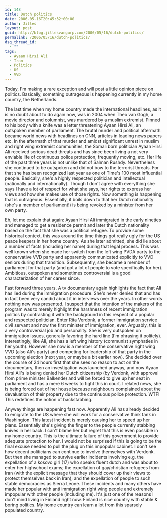 ```yaml
---
id: 148
title: Dutch politics
date: 2006-05-16T20:45:32+00:00
author: Jilles
layout: post
guid: http://blog.jillesvangurp.com/2006/05/16/dutch-politics/
permalink: /2006/05/16/dutch-politics/
dsq_thread_id:
  - ""
tags:
  - Ayaan Hirsi Ali
  - Iran
  - Politics
  - US
  - VVD
---
```

Today, I'm making a rare exception and will post a little opinion piece on politics. Basically, something outrageous is happening currently in my home country, the Netherlands.

The last time when my home country made the international headlines, as it is no doubt about to do again now, was in 2004 when Theo van Gogh, a movie director and columnist, was murdered by a muslim extremist. Pinned to his body with a knife was a letter threatening Ayaan Hirsi Ali, an outspoken member of parliament. The brutal murder and political aftermath became world news with headlines on CNN, articles in leading news papers etc. In the aftermath of that murder and amidst significant unrest in muslim and right wing extremist communities,  the Somali born politician Ayaan Hirsi Ali received serious dead threats and has since been living a not very enviable life of continuous police protection, frequently moving, etc. Her life of the past three years is not unlike that of Salman Rushdy. Nevertheless she continued to be outspoken and did not bow to the terrorist threats. For that she has been recognized last year as one of Time's 100 most influential people. Basically, she's a highly respected politician and intellectual (nationally and internationally). Though I don't agree with everything she says I have a lot of respect for what she says, her rights to express her views and how she makes use of those rights.
Now something is happening that is outrageous. Essentially, it boils down to that her Dutch nationality (she's a member of parliament!) is being revoked by a minister from her own party.

Eh, let me explain that again: Ayaan Hirsi Ali immigrated in the early nineties and managed to get a residence permit and later the Dutch nationality based on the fact that she was a political refugee. To provide some historical context, this was around the time things got really ugly for the US peace keepers in her home country. As she later admitted, she did lie about a number of facts (including her name) during that legal process. This was well known when she made her switch from the left wing PVDA party to the conservative VVD party and apparently communicated explicitly to VVD seniors during that transition. Subsequently, she became a member of parliament for that party (and got a lot of people to vote specifically for her). Ambitious, outspoken and sometimes controversial is a good characterization of her career since.

Fast forward three years. A tv documentary again highlights the fact that Ali has lied during the immigration procedure. She's never denied that and has in fact been very candid about it in interviews over the years. In other words nothing new was presented. I suspect that the intention of the makers of the program was to merely highlight the harshness of recent immigration politics by contrasting it with the background in this respect of a popular and respected politician.
Enter Rita Verdonk, a former immigration service civil servant and now the first minister of immigration, ever. Arguably, this is a very controversial job and personality. She is very outspoken on immigration issues, generally favoring the hard line (I'm phrasing it politely). Interestingly, like Ali, she has a left wing history (communist symphaties in her youth). However she now is a member of the conservative right wing VVD (also Ali's party) and competing for leadership of that party in the upcoming election (next year, or maybe a bit earlier now). She decided over the course of 24 hours first that she sees no reason to act on the documentary, then an investigation was launched anyway, and now Ayaan Hirsi Ali's is being denied her Dutch citizenship (by Verdonk, with approval from prime minister Balkende) and will be forced to give up her seat in parliament and has a mere 6 weeks to fight this in court. I related news, she is being forced out of her house because neighbours complained about the devaluation of their property due to the continuous police protection.
WTF! This redefines the notion of backstabbing.

Anyway things are happening fast now. Apparently Ali has already decided to emigrate to the US where she will work for a conservative think tank in Washington. This latest incident is merely causing her to speed up her plans. Essentially she's giving the finger to the people currently stabbing knives in her back. I can't blame her but regret that this is even possible in my home country. This is the ultimate failure of this government to provide adequate protection to her.
I would not be surprised if this is going to be the final excuse needed to pull the plug on this impopular cabinet. I don't see how decent politicians can continue to involve themselves with Verdonk. But then she managed to survive earlier incidents involving e.g. the expellation of a kosovo girl (17) who speaks fluent dutch and was about to enter her highschool exams; the expellation of gay/christian refugees from Iran (with the explicit message that they should cover up their views to protect themselves back in Iran); and the expellation of people to such stable democracies as Sierra Leone. These incidents and many others have made her popular with anti immigration right wing people and extremely impopular with other people (including me).
It's just one of the reasons I don't mind living in Finland right now. Finland is nice country with stable & boring politics. My home country can learn a lot from this sparsely populated country.